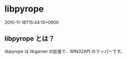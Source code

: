 # libpyrope
2010-11-18T15:44:10+0900


## libpyrope とは？
libpyrope は libgarnet の拡張で、WIN32API のラッパーです。